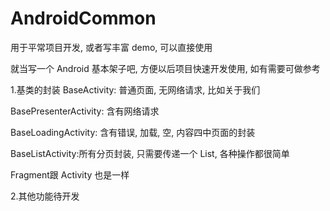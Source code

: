# AndroidCommon
用于平常项目开发, 或者写丰富 demo, 可以直接使用

就当写一个 Android 基本架子吧, 方便以后项目快速开发使用, 如有需要可做参考

1.基类的封装
BaseActivity: 普通页面, 无网络请求, 比如关于我们

BasePresenterActivity: 含有网络请求

BaseLoadingActivity: 含有错误, 加载, 空, 内容四中页面的封装


BaseListActivity:所有分页封装, 只需要传递一个 List<T>, 各种操作都很简单


Fragment跟 Activity 也是一样

2.其他功能待开发
